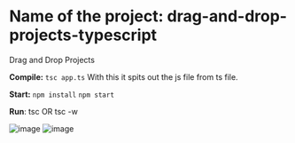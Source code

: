 # Name of the project: drag-and-drop-projects-typescript
Drag and Drop Projects

**Compile:**
`tsc app.ts`
With this it spits out the js file from ts file.

**Start:**
`npm install`
`npm start`

**Run**: tsc OR tsc -w

![image](https://user-images.githubusercontent.com/46613586/127713062-f108b464-c91a-447d-ac9a-22ab919f60e1.png)
![image](https://user-images.githubusercontent.com/46613586/127713116-fd74065b-1db9-4b37-b08f-70540cc40158.png)
